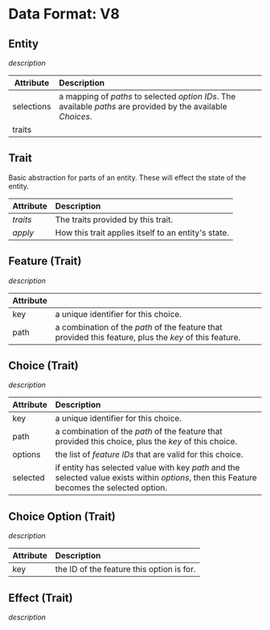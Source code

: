 # Data Format: V8

## Entity
 _description_

| Attribute  | Description                                                                                                   |
|------------|:--------------------------------------------------------------------------------------------------------------|
| selections | a mapping of _paths_ to selected _option IDs_. The available _paths_ are provided by the available _Choices_. |
| traits     |                                                                                                               |

## Trait
Basic abstraction for parts of an entity. These will effect the state of the entity.

| Attribute | Description                                         |
|-----------|:----------------------------------------------------|
| _traits_  | The traits provided by this trait.                  |
| _apply_   | How this trait applies itself to an entity's state. |

## Feature (Trait)
_description_

| Attribute |                                                                                                        |
|-----------|--------------------------------------------------------------------------------------------------------|
| key       | a unique identifier for this choice.                                                                   |
| path      | a combination of the _path_ of the feature that provided this feature, plus the _key_ of this feature. |

## Choice (Trait)
_description_

| Attribute | Description                                                                                                                                 |
|-----------|:--------------------------------------------------------------------------------------------------------------------------------------------|
| key       | a unique identifier for this choice.                                                                                                        |
| path      | a combination of the _path_ of the feature that provided this choice, plus the _key_ of this choice.                                        |
| options   | the list of _feature IDs_ that are valid for this choice.                                                                                   |
| selected  | if entity has selected value with key _path_ and the selected value exists within _options_, then this Feature becomes the selected option. |

## Choice Option (Trait)
_description_

| Attribute | Description                                                                                                                                 |
|-----------|:--------------------------------------------------------------------------------------------------------------------------------------------|
| key       | the ID of the feature this option is for.                                                                                                   |

## Effect (Trait)
_description_

